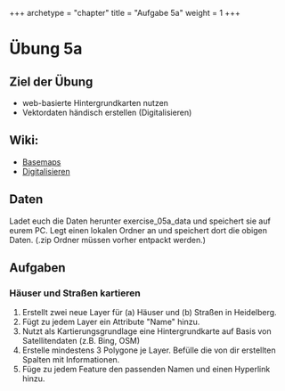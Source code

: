 +++
archetype = "chapter"
title = "Aufgabe 5a"
weight = 1
+++

# Übung 5a
## Ziel der Übung
* web-basierte Hintergrundkarten nutzen
* Vektordaten händisch erstellen (Digitalisieren)

## Wiki:
* [Basemaps](https://courses.gistools.geog.uni-heidelberg.de/giscience/gis-einfuehrung/wikis/qgis-Basemaps)
* [Digitalisieren](https://courses.gistools.geog.uni-heidelberg.de/giscience/gis-einfuehrung/wikis/qgis-Digitalisierung)

## Daten
Ladet euch die Daten herunter exercise_05a_data und speichert sie auf eurem PC. Legt einen lokalen Ordner an und speichert dort die obigen Daten. (.zip Ordner müssen vorher entpackt werden.)


## Aufgaben
### Häuser und Straßen kartieren

1. Erstellt zwei neue Layer für (a) Häuser und (b) Straßen in Heidelberg.
2. Fügt zu jedem Layer ein Attribute "Name" hinzu.
3. Nutzt als Kartierungsgrundlage eine Hintergrundkarte auf Basis von Satellitendaten (z.B. Bing, OSM)
4. Erstelle mindestens 3 Polygone je Layer. Befülle die von dir erstellten Spalten mit Informationen.
5. Füge zu jedem Feature den passenden Namen und einen Hyperlink hinzu.
